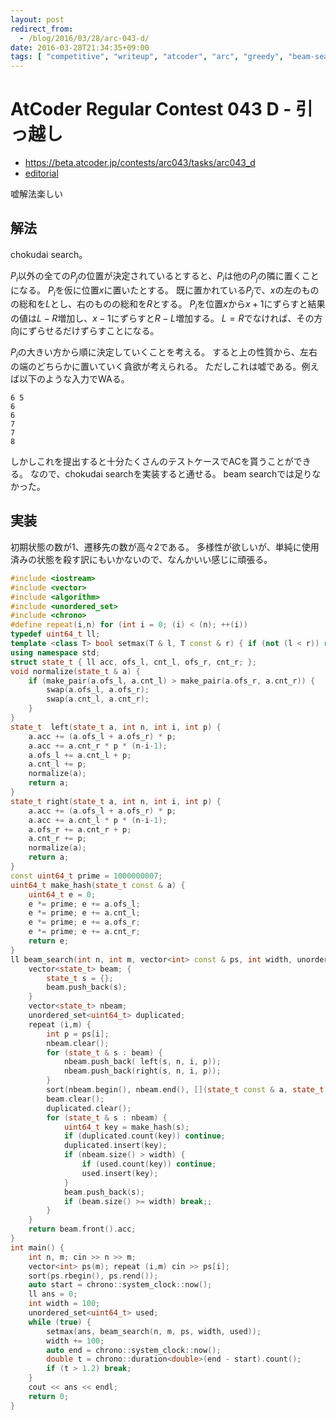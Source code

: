 ```yaml
---
layout: post
redirect_from:
  - /blog/2016/03/28/arc-043-d/
date: 2016-03-28T21:34:35+09:00
tags: [ "competitive", "writeup", "atcoder", "arc", "greedy", "beam-search", "chokudai-search", "lie" ]
---
```


# AtCoder Regular Contest 043 D - 引っ越し

-   <https://beta.atcoder.jp/contests/arc043/tasks/arc043_d>
-   [editorial](http://www.slideshare.net/chokudai/arc043)

嘘解法楽しい

## 解法

chokudai search。

$P_i$以外の全ての$P_j$の位置が決定されているとすると、$P_i$は他の$P_j$の隣に置くことになる。
$P_i$を仮に位置$x$に置いたとする。
既に置かれている$P_j$で、$x$の左のものの総和を$L$とし、右のものの総和を$R$とする。
$P_i$を位置$x$から$x+1$にずらすと結果の値は$L-R$増加し、$x-1$にずらすと$R-L$増加する。
$L = R$でなければ、その方向にずらせるだけずらすことになる。

$P_i$の大きい方から順に決定していくことを考える。
すると上の性質から、左右の端のどちらかに置いていく貪欲が考えられる。
ただしこれは嘘である。例えば以下のような入力でWAる。

```
6 5
6
6
7
7
8
```

しかしこれを提出すると十分たくさんのテストケースでACを貰うことができる。
なので、chokudai searchを実装すると通せる。
beam searchでは足りなかった。

## 実装

初期状態の数が$1$、遷移先の数が高々$2$である。
多様性が欲しいが、単純に使用済みの状態を殺す訳にもいかないので、なんかいい感じに頑張る。

``` c++
#include <iostream>
#include <vector>
#include <algorithm>
#include <unordered_set>
#include <chrono>
#define repeat(i,n) for (int i = 0; (i) < (n); ++(i))
typedef uint64_t ll;
template <class T> bool setmax(T & l, T const & r) { if (not (l < r)) return false; l = r; return true; }
using namespace std;
struct state_t { ll acc, ofs_l, cnt_l, ofs_r, cnt_r; };
void normalize(state_t & a) {
    if (make_pair(a.ofs_l, a.cnt_l) > make_pair(a.ofs_r, a.cnt_r)) {
        swap(a.ofs_l, a.ofs_r);
        swap(a.cnt_l, a.cnt_r);
    }
}
state_t  left(state_t a, int n, int i, int p) {
    a.acc += (a.ofs_l + a.ofs_r) * p;
    a.acc += a.cnt_r * p * (n-i-1);
    a.ofs_l += a.cnt_l + p;
    a.cnt_l += p;
    normalize(a);
    return a;
}
state_t right(state_t a, int n, int i, int p) {
    a.acc += (a.ofs_l + a.ofs_r) * p;
    a.acc += a.cnt_l * p * (n-i-1);
    a.ofs_r += a.cnt_r + p;
    a.cnt_r += p;
    normalize(a);
    return a;
}
const uint64_t prime = 1000000007;
uint64_t make_hash(state_t const & a) {
    uint64_t e = 0;
    e *= prime; e += a.ofs_l;
    e *= prime; e += a.cnt_l;
    e *= prime; e += a.ofs_r;
    e *= prime; e += a.cnt_r;
    return e;
}
ll beam_search(int n, int m, vector<int> const & ps, int width, unordered_set<uint64_t> & used) {
    vector<state_t> beam; {
        state_t s = {};
        beam.push_back(s);
    }
    vector<state_t> nbeam;
    unordered_set<uint64_t> duplicated;
    repeat (i,m) {
        int p = ps[i];
        nbeam.clear();
        for (state_t & s : beam) {
            nbeam.push_back( left(s, n, i, p));
            nbeam.push_back(right(s, n, i, p));
        }
        sort(nbeam.begin(), nbeam.end(), [](state_t const & a, state_t const & b) { return a.acc > b.acc; });
        beam.clear();
        duplicated.clear();
        for (state_t & s : nbeam) {
            uint64_t key = make_hash(s);
            if (duplicated.count(key)) continue;
            duplicated.insert(key);
            if (nbeam.size() > width) {
                if (used.count(key)) continue;
                used.insert(key);
            }
            beam.push_back(s);
            if (beam.size() >= width) break;;
        }
    }
    return beam.front().acc;
}
int main() {
    int n, m; cin >> n >> m;
    vector<int> ps(m); repeat (i,m) cin >> ps[i];
    sort(ps.rbegin(), ps.rend());
    auto start = chrono::system_clock::now();
    ll ans = 0;
    int width = 100;
    unordered_set<uint64_t> used;
    while (true) {
        setmax(ans, beam_search(n, m, ps, width, used));
        width += 100;
        auto end = chrono::system_clock::now();
        double t = chrono::duration<double>(end - start).count();
        if (t > 1.2) break;
    }
    cout << ans << endl;
    return 0;
}
```
